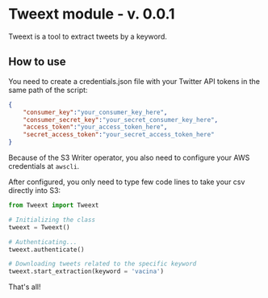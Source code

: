 # Tweext module - v. 0.0.1

Tweext is a tool to extract tweets by a keyword.

## How to use

You need to create a credentials.json file with your Twitter API tokens in the same path of the script:
```json
{
    "consumer_key":"your_consumer_key_here",
    "consumer_secret_key":"your_secret_consumer_key_here",
    "access_token":"your_access_token_here",
    "secret_access_token":"your_secret_access_token_here"
}
```

Because of the S3 Writer operator, you also need to configure your AWS credentials at `awscli`.

After configured, you only need to type few code lines to take your csv directly into S3:
```python
from Tweext import Tweext

# Initializing the class
tweext = Tweext()

# Authenticating...
tweext.authenticate()

# Downloading tweets related to the specific keyword
tweext.start_extraction(keyword = 'vacina')
```

That's all!